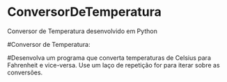 # ConversorDeTemperatura
Conversor de Temperatura desenvolvido em Python

#Conversor de Temperatura:

#Desenvolva um programa que converta temperaturas de Celsius para Fahrenheit e vice-versa. Use um laço de repetição for para iterar sobre as conversões.
